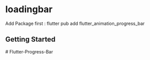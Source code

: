 # loadingbar
Add Package first : 
flutter pub add flutter_animation_progress_bar

## Getting Started
#   F l u t t e r - P r o g r e s s - B a r 
 
 
